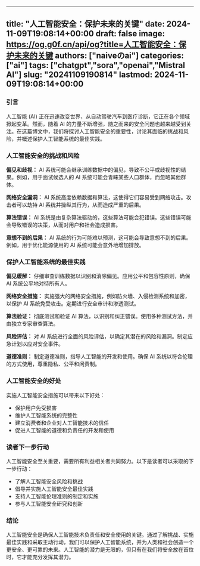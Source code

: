 
---
title: "人工智能安全：保护未来的关键"
date: 2024-11-09T19:08:14+00:00
draft: false
image: https://og.g0f.cn/api/og?title=人工智能安全：保护未来的关键
authors: ["naiveのai"]
categories: ["ai"]
tags: ["chatgpt","sora","openai","Mistral AI"]
slug: "20241109190814"
lastmod: 2024-11-09T19:08:14+00:00
---
### 引言

人工智能 (AI) 正在迅速改变世界，从自动驾驶汽车到医疗诊断，它正在各个领域掀起变革。然而，随着 AI 的力量不断增强，随之而来的安全问题也越来越受到关注。在这篇博文中，我们将探讨人工智能安全的重要性，讨论其面临的挑战和风险，并概述保护人工智能系统的最佳实践。

### 人工智能安全的挑战和风险

**偏见和歧视：** AI 系统可能会继承训练数据中的偏见，导致不公平或歧视性的结果。例如，用于面试候选人的 AI 系统可能会青睐某些人口群体，而忽略其他群体。

**网络安全漏洞：** AI 系统高度依赖数据和算法，这使得它们容易受到网络攻击。攻击者可以劫持 AI 系统并操纵其行为，从而造成严重的后果。

**算法错误：** AI 系统是由复杂算法驱动的，这些算法可能会犯错误。这些错误可能会导致错误的决策，从而对用户和社会造成损害。

**意想不到的后果：** AI 系统的行为可能难以预测，这可能会导致意想不到的后果。例如，用于优化能源使用的 AI 系统可能会意外地增加排放。

### 保护人工智能系统的最佳实践

**偏见缓解：** 仔细审查训练数据以识别和消除偏见。应用公平和包容性原则，确保 AI 系统公平地对待所有人。

**网络安全措施：** 实施强大的网络安全措施，例如防火墙、入侵检测系统和加密，以保护 AI 系统免受攻击。定期进行安全审计和渗透测试。

**算法验证：** 彻底测试和验证 AI 算法，以识别和纠正错误。使用多种测试方法，并由独立专家审查算法。

**风险评估：** 对 AI 系统进行全面的风险评估，以确定其潜在的风险和漏洞。制定应急计划以应对安全事件。

**道德准则：** 制定道德准则，指导人工智能的开发和使用。确保 AI 系统以符合伦理的方式使用，尊重隐私、公平和问责制。

### 人工智能安全的好处

实施人工智能安全措施可以带来以下好处：

* 保护用户免受损害
* 维护人工智能系统的完整性
* 建立消费者和企业对人工智能技术的信任
* 促进人工智能的道德和负责任的开发和使用

### 读者下一步行动

人工智能安全至关重要，需要所有利益相关者共同努力。以下是读者可以采取的下一步行动：

* 了解人工智能安全风险和挑战
* 倡导并实施人工智能安全最佳实践
* 支持人工智能伦理准则的制定和实施
* 参与人工智能安全研究和创新

### 结论

人工智能安全是确保人工智能技术负责任和安全使用的关键。通过了解挑战、实施最佳实践和采取主动行动，我们可以保护人工智能系统，并为人类和社会创造一个更安全、更可靠的未来。人工智能的潜力是无限的，但只有在我们将安全放在首位时，它才能充分发挥其潜力。
